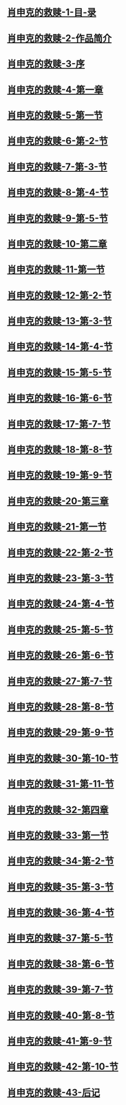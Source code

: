 ## [肖申克的救赎-1-目-录](#肖申克的救赎-1-目-录)
## [肖申克的救赎-2-作品简介](#肖申克的救赎-2-作品简介)
## [肖申克的救赎-3-序](#肖申克的救赎-3-序)
## [肖申克的救赎-4-第一章](#肖申克的救赎-4-第一章)
## [肖申克的救赎-5-第一节](#肖申克的救赎-5-第一节)
## [肖申克的救赎-6-第-2-节](#肖申克的救赎-6-第-2-节)
## [肖申克的救赎-7-第-3-节](#肖申克的救赎-7-第-3-节)
## [肖申克的救赎-8-第-4-节](#肖申克的救赎-8-第-4-节)
## [肖申克的救赎-9-第-5-节](#肖申克的救赎-9-第-5-节)
## [肖申克的救赎-10-第二章](#肖申克的救赎-10-第二章)
## [肖申克的救赎-11-第一节](#肖申克的救赎-11-第一节)
## [肖申克的救赎-12-第-2-节](#肖申克的救赎-12-第-2-节)
## [肖申克的救赎-13-第-3-节](#肖申克的救赎-13-第-3-节)
## [肖申克的救赎-14-第-4-节](#肖申克的救赎-14-第-4-节)
## [肖申克的救赎-15-第-5-节](#肖申克的救赎-15-第-5-节)
## [肖申克的救赎-16-第-6-节](#肖申克的救赎-16-第-6-节)
## [肖申克的救赎-17-第-7-节](#肖申克的救赎-17-第-7-节)
## [肖申克的救赎-18-第-8-节](#肖申克的救赎-18-第-8-节)
## [肖申克的救赎-19-第-9-节](#肖申克的救赎-19-第-9-节)
## [肖申克的救赎-20-第三章](#肖申克的救赎-20-第三章)
## [肖申克的救赎-21-第一节](#肖申克的救赎-21-第一节)
## [肖申克的救赎-22-第-2-节](#肖申克的救赎-22-第-2-节)
## [肖申克的救赎-23-第-3-节](#肖申克的救赎-23-第-3-节)
## [肖申克的救赎-24-第-4-节](#肖申克的救赎-24-第-4-节)
## [肖申克的救赎-25-第-5-节](#肖申克的救赎-25-第-5-节)
## [肖申克的救赎-26-第-6-节](#肖申克的救赎-26-第-6-节)
## [肖申克的救赎-27-第-7-节](#肖申克的救赎-27-第-7-节)
## [肖申克的救赎-28-第-8-节](#肖申克的救赎-28-第-8-节)
## [肖申克的救赎-29-第-9-节](#肖申克的救赎-29-第-9-节)
## [肖申克的救赎-30-第-10-节](#肖申克的救赎-30-第-10-节)
## [肖申克的救赎-31-第-11-节](#肖申克的救赎-31-第-11-节)
## [肖申克的救赎-32-第四章](#肖申克的救赎-32-第四章)
## [肖申克的救赎-33-第一节](#肖申克的救赎-33-第一节)
## [肖申克的救赎-34-第-2-节](#肖申克的救赎-34-第-2-节)
## [肖申克的救赎-35-第-3-节](#肖申克的救赎-35-第-3-节)
## [肖申克的救赎-36-第-4-节](#肖申克的救赎-36-第-4-节)
## [肖申克的救赎-37-第-5-节](#肖申克的救赎-37-第-5-节)
## [肖申克的救赎-38-第-6-节](#肖申克的救赎-38-第-6-节)
## [肖申克的救赎-39-第-7-节](#肖申克的救赎-39-第-7-节)
## [肖申克的救赎-40-第-8-节](#肖申克的救赎-40-第-8-节)
## [肖申克的救赎-41-第-9-节](#肖申克的救赎-41-第-9-节)
## [肖申克的救赎-42-第-10-节](#肖申克的救赎-42-第-10-节)
## [肖申克的救赎-43-后记](#肖申克的救赎-43-后记)